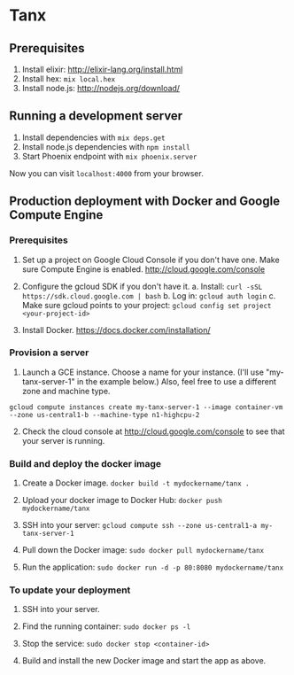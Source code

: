 # Tanx

## Prerequisites

1. Install elixir: http://elixir-lang.org/install.html
2. Install hex: `mix local.hex`
3. Install node.js: http://nodejs.org/download/

## Running a development server

1. Install dependencies with `mix deps.get`
2. Install node.js dependencies with `npm install`
3. Start Phoenix endpoint with `mix phoenix.server`

Now you can visit `localhost:4000` from your browser.

## Production deployment with Docker and Google Compute Engine

### Prerequisites

1. Set up a project on Google Cloud Console if you don't have one. Make sure Compute Engine is enabled. http://cloud.google.com/console

2. Configure the gcloud SDK if you don't have it.
   a. Install: `curl -sSL https://sdk.cloud.google.com | bash`
   b. Log in: `gcloud auth login`
   c. Make sure gcloud points to your project: `gcloud config set project <your-project-id>`

3. Install Docker. https://docs.docker.com/installation/

### Provision a server

1. Launch a GCE instance. Choose a name for your instance. (I'll use "my-tanx-server-1" in the example below.) Also, feel free to use a different zone and machine type.

`gcloud compute instances create my-tanx-server-1 --image container-vm --zone us-central1-b --machine-type n1-highcpu-2`

2. Check the cloud console at http://cloud.google.com/console to see that your server is running.

### Build and deploy the docker image

1. Create a Docker image. `docker build -t mydockername/tanx .`

2. Upload your docker image to Docker Hub: `docker push mydockername/tanx`

3. SSH into your server: `gcloud compute ssh --zone us-central1-a my-tanx-server-1`

4. Pull down the Docker image: `sudo docker pull mydockername/tanx`

5. Run the application: `sudo docker run -d -p 80:8080 mydockername/tanx`

### To update your deployment

1. SSH into your server.

2. Find the running container: `sudo docker ps -l`

3. Stop the service: `sudo docker stop <container-id>`

4. Build and install the new Docker image and start the app as above.

